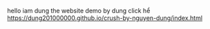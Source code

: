 hello iam dung
the website demo by dung click hể https://dung201000000.github.io/crush-by-nguyen-dung/index.html

